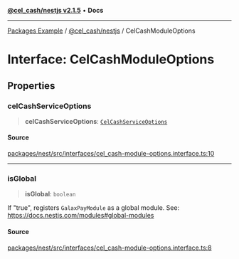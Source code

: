 [**@cel_cash/nestjs v2.1.5**](../README.md) • **Docs**

***

[Packages Example](../../../README.md) / [@cel\_cash/nestjs](../README.md) / CelCashModuleOptions

# Interface: CelCashModuleOptions

## Properties

### celCashServiceOptions

> **celCashServiceOptions**: [`CelCashServiceOptions`](CelCashServiceOptions.md)

#### Source

[packages/nest/src/interfaces/cel\_cash-module-options.interface.ts:10](https://github.com/Pyxlab/celcash/blob/a34e89ae69c9dcb41ba66226cb05c8c8b83b7cf4/packages/nest/src/interfaces/cel_cash-module-options.interface.ts#L10)

***

### isGlobal

> **isGlobal**: `boolean`

If "true", registers `GalaxPayModule` as a global module.
See: https://docs.nestjs.com/modules#global-modules

#### Source

[packages/nest/src/interfaces/cel\_cash-module-options.interface.ts:8](https://github.com/Pyxlab/celcash/blob/a34e89ae69c9dcb41ba66226cb05c8c8b83b7cf4/packages/nest/src/interfaces/cel_cash-module-options.interface.ts#L8)
